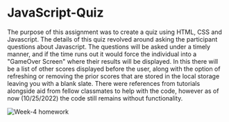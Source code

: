 # JavaScript-Quiz 
The purpose of this assignment was to create a quiz using HTML, CSS and Javascript. The details of this quiz revolved around asking the participant questions about 
Javascript. The questions will be asked under a timely manner, and if the time runs out it would force the individual into a "GameOver Screen" where their results
will be displayed. In this there will be a list of other scores displayed before the user, along with the option of refreshing or removing the prior scores that are
stored in the local storage leaving you with a blank slate. There were references from tutorials alongside aid from fellow classmates to help with the code, however as 
of now (10/25/2022) the code still remains without functionality. 


![Week-4 homework](https://user-images.githubusercontent.com/113906981/197949840-9b5dcf15-2ac3-4c52-bd5c-6fa48e1ab631.PNG)
